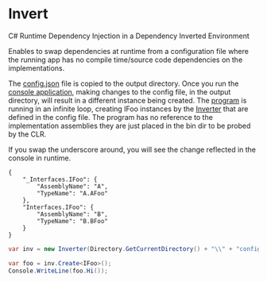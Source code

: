 # Invert
C# Runtime Dependency Injection in a Dependency Inverted Environment

Enables to swap dependencies at runtime from a configuration file where the running app has no compile time/source code dependencies on the implementations.

The [config.json](https://github.com/noamtcohen/Invert/blob/master/InvertClient/config.json) file is copied to the output directory.
Once you run the [console application](https://github.com/noamtcohen/Invert/tree/master/InvertClient), making changes to the config file, in the output directory, will result in a different instance being created. The [program](https://github.com/noamtcohen/Invert/blob/master/InvertClient/Program.cs) is running in an infinite loop, creating IFoo instances by the [Inverter](https://github.com/noamtcohen/Invert/blob/master/Invert/Inverter.cs) that are defined in the config file. The program has no reference to the implementation assemblies they are just placed in the bin dir to be probed by the CLR.

If you swap the underscore around, you will see the change reflected in the console in runtime.
```
{
    "_Interfaces.IFoo": {
        "AssemblyName": "A",
        "TypeName": "A.AFoo"
    },
    "Interfaces.IFoo": {
        "AssemblyName": "B",
        "TypeName": "B.BFoo"
    }
}
```
```csharp
var inv = new Inverter(Directory.GetCurrentDirectory() + "\\" + "config.json");

var foo = inv.Create<IFoo>();
Console.WriteLine(foo.Hi());
```


